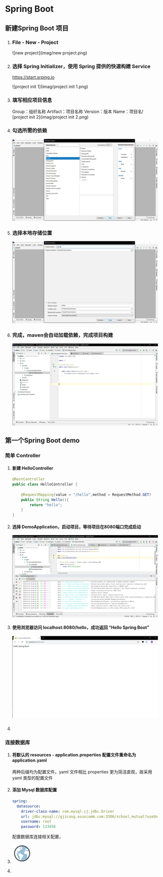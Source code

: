# Spring Boot 

## 新建Spring Boot 项目

<!--more-->

1. ### File - New - Project

   ![new project](imag/new project.png)

2. ### 选择 Spring Initializer，使用 Spring 提供的快速构建 Service 

   https://start.srping.io 

   ![project init 1](imag/project init 1.png)

3. ### 填写相应项目信息 

   Group：组织名称
   Artifact：项目名称
   Version：版本
   Name：项目名![project init 2](imag/project init 2.png)

4. ### 勾选所需的依赖

   ![1548657001676](imag/1548661606578.png)

5. ### 选择本地存储位置

   ![1548657030708](imag/1548657030708.png)

6. ### 完成，maven会自动加载依赖，完成项目构建

   ![1548657751751](imag/1548657751751-1551082094718.png)



## 第一个Spring Boot demo

### 简单 Controller

1. #### 新建 HelloController

   ```java
   @RestController
   public class HelloController {
       
       @RequestMapping(value = "/hello",method = RequestMethod.GET)
       public String Hello(){
           return "hello";
       }
   }
   ```

   

2. #### 选择 DemoApplication，启动项目，等待项目在8080端口完成启动

   ![1548657810384](imag/1548657810384.png)

3. #### 使用浏览器访问 localhost:8080/hello，成功返回 “Hello Spring Boot”

   ![1548657864829](imag/1548657864829.png)

4. ##### 

### 连接数据库

1. #### 将默认的 resources - application.properties 配置文件重命名为 application.yaml

   两种后缀均为配置文件，yaml 文件相比 properties 更为简洁直观，故采用 yaml 类型的配置文件

2. #### 添加 Mysql 数据库配置

   ```yaml
   spring:
     datasource:
       driver-class-name: com.mysql.cj.jdbc.Driver
       url: jdbc:mysql://gjicong.asuscomm.com:3306/school_mutual?useUnicode=true&characterEncoding=utf8&serverTimezone=GMT
       username: root
       password: 123456
   ```

   配置数据库连接相关配置，

3. ![icons8-globe-64](imag/icons8-globe-64.png)

4. 


